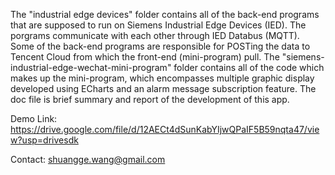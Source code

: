 The "industrial edge devices" folder contains all of the back-end programs that are supposed to run on Siemens Industrial Edge Devices (IED). The porgrams communicate with each other through IED Databus (MQTT). Some of the back-end programs are responsible for POSTing the data to Tencent Cloud from which the front-end (mini-program) pull. The "siemens-industrial-edge-wechat-mini-program" folder contains all of the code which makes up the mini-program, which encompasses multiple graphic display developed using ECharts and an alarm message subscription feature. The doc file is brief summary and report of the development of this app.

Demo Link:
https://drive.google.com/file/d/12AECt4dSunKabYIjwQPaIF5B59nqta47/view?usp=drivesdk

Contact:
shuangge.wang@gmail.com